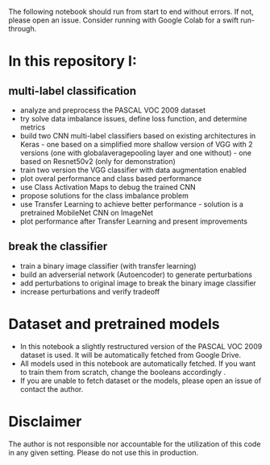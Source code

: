 The following notebook should run from start to end without errors. If not, please open an issue.
Consider running with Google Colab for a swift run-through.

# In this repository I:
## multi-label classification
  - analyze and preprocess the PASCAL VOC 2009 dataset
  - try solve data imbalance issues, define loss function, and determine metrics 
  - build two CNN multi-label classifiers based on existing architectures in Keras
        - one based on a simplified more shallow version of VGG with 2 versions (one with globalaveragepooling layer and one without)
        - one based on Resnet50v2 (only for demonstration)
  - train two version the VGG classifier with data augmentation enabled
  - plot overal performance and class based performance
  - use Class Activation Maps to debug the trained CNN
  - propose solutions for the class imbalance problem
  - use Transfer Learning to achieve better performance
        - solution is a pretrained MobileNet CNN on ImageNet
  - plot performance after Transfer Learning and present improvements
## break the classifier
  - train a binary image classifier (with transfer learning)
  - build an adverserial network (Autoencoder) to generate perturbations
  - add perturbations to original image to break the binary image classifier
  - increase perturbations and verify tradeoff
  
# Dataset and pretrained models

- In this notebook a slightly restructured version of the PASCAL VOC 2009 dataset is used. It will be automatically fetched from Google Drive.
- All models used in this notebook are automatically fetched. If you want to train them from scratch, change the booleans accordingly .
- If you are unable to fetch dataset or the models, please open an issue of contact the author. 

# Disclaimer

The author is not responsible nor accountable for the utilization of this code in any given setting. Please do not use this in production. 
